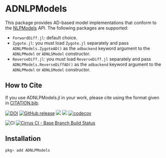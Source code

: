 # ADNLPModels

This package provides AD-based model implementations that conform to the [NLPModels](https://github.com/JuliaSmoothOptimizers/ADNLPModels.jl) API. The following packages are supported:
- `ForwardDiff.jl`: default choice.
- `Zygote.jl`: you must load `Zygote.jl` separately and pass `ADNLPModels.ZygoteAD()` as the `adbackend` keyword argument to the `ADNLPModel` or `ADNLSModel` constructor.
- `ReverseDiff.jl`: you must load `ReverseDiff.jl` separately and pass `ADNLPModels.ReverseDiffAD()` as the `adbackend` keyword argument to the `ADNLPModel` or `ADNLSModel` constructor.

## How to Cite

If you use ADNLPModels.jl in your work, please cite using the format given in [CITATION.bib](https://github.com/JuliaSmoothOptimizers/ADNLPModels.jl/blob/master/CITATION.bib).

[![DOI](https://zenodo.org/badge/DOI/10.5281/zenodo.4605982.svg)](https://doi.org/10.5281/zenodo.4605982)
[![GitHub release](https://img.shields.io/github/release/JuliaSmoothOptimizers/ADNLPModels.jl.svg)](https://github.com/JuliaSmoothOptimizers/ADNLPModels.jl/releases/latest)
[![](https://img.shields.io/badge/docs-stable-3f51b5.svg)](https://JuliaSmoothOptimizers.github.io/ADNLPModels.jl/stable)
[![](https://img.shields.io/badge/docs-latest-3f51b5.svg)](https://JuliaSmoothOptimizers.github.io/ADNLPModels.jl/dev)
[![codecov](https://codecov.io/gh/JuliaSmoothOptimizers/ADNLPModels.jl/branch/master/graph/badge.svg)](https://codecov.io/gh/JuliaSmoothOptimizers/ADNLPModels.jl)

![CI](https://github.com/JuliaSmoothOptimizers/ADNLPModels.jl/workflows/CI/badge.svg?branch=master)
[![Cirrus CI - Base Branch Build Status](https://img.shields.io/cirrus/github/JuliaSmoothOptimizers/ADNLPModels.jl?logo=Cirrus%20CI)](https://cirrus-ci.com/github/JuliaSmoothOptimizers/ADNLPModels.jl)

## Installation

```julia
pkg> add ADNLPModels
```
